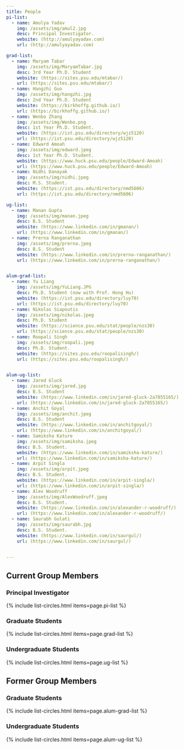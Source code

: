 ```yaml
---
title: People
pi-list:
  - name: Amulya Yadav
    img: /assets/img/amul2.jpg
    desc: Principal Investigator. 
    website: (http://amulyayadav.com)
    url: (http://amulyayadav.com)

grad-list:
  - name: Maryam Tabar
    img: /assets/img/MaryamTabar.jpg
    desc: 3rd Year Ph.D. Student
    website: (https://sites.psu.edu/mtabar/)
    url: (https://sites.psu.edu/mtabar/)
  - name: Hangzhi Guo
    img: /assets/img/hangzhi.jpg
    desc: 2nd Year Ph.D. Student
    website: (https://birkhoffg.github.io/)
    url: (https://birkhoffg.github.io/)
  - name: Wenbo Zhang
    img: /assets/img/Wenbo.png
    desc: 1st Year Ph.D. Student.
    website: (https://ist.psu.edu/directory/wjz5120)
    url: (https://ist.psu.edu/directory/wjz5120)
  - name: Edward Amoah
    img: /assets/img/edward.jpeg
    desc: 1st Year Ph.D. Student.
    website: (https://www.huck.psu.edu/people/Edward-Amoah)
    url: (https://www.huck.psu.edu/people/Edward-Amoah)
  - name: Nidhi Danayak
    img: /assets/img/nidhi.jpeg
    desc: M.S. Student.
    website: (https://ist.psu.edu/directory/nmd5606)
    url: (https://ist.psu.edu/directory/nmd5606)

ug-list:
  - name: Manan Gupta
    img: /assets/img/manan.jpeg
    desc: B.S. Student
    website: (https://www.linkedin.com/in/gmanan/)
    url: (https://www.linkedin.com/in/gmanan/)
  - name: Prerna Ranganathan
    img: /assets/img/prerna.jpeg
    desc: B.S. Student
    website: (https://www.linkedin.com/in/prerna-ranganathan/)
    url: (https://www.linkedin.com/in/prerna-ranganathan/) 


alum-grad-list:
  - name: Yu Liang
    img: /assets/img/YuLiang.JPG
    desc: Ph.D. Student (now with Prof. Hong Hu)
    website: (https://ist.psu.edu/directory/luy70)
    url: (https://ist.psu.edu/directory/luy70)
  - name: Nikolas Siapoutis
    img: /assets/img/nikolas.jpeg
    desc: Ph.D. Student
    website: (https://science.psu.edu/stat/people/nzs30)
    url: (https://science.psu.edu/stat/people/nzs30)
  - name: Roopali Singh
    img: /assets/img/roopali.jpeg
    desc: Ph.D. Student.
    website: (https://sites.psu.edu/roopalisingh/)
    url: (https://sites.psu.edu/roopalisingh/)


alum-ug-list:
  - name: Jared Gluck
    img: /assets/img/jared.jpg
    desc: B.S. Student 
    website: (https://www.linkedin.com/in/jared-gluck-2a7855165/)
    url: (https://www.linkedin.com/in/jared-gluck-2a7855165/)
  - name: Anchit Goyal
    img: /assets/img/anchit.jpeg
    desc: B.S. Student
    website: (https://www.linkedin.com/in/anchitgoyal/)
    url: (https://www.linkedin.com/in/anchitgoyal/)
  - name: Samiksha Kature
    img: /assets/img/samiksha.jpeg
    desc: B.S. Student.
    website: (https://www.linkedin.com/in/samiksha-kature/)
    url: (https://www.linkedin.com/in/samiksha-kature/)
  - name: Arpit Singla
    img: /assets/img/arpit.jpeg
    desc: B.S. Student.
    website: (https://www.linkedin.com/in/arpit-singla/)
    url: (https://www.linkedin.com/in/arpit-singla/)
  - name: Alex Woodruff
    img: /assets/img/AlexWoodruff.jpeg
    desc: B.S. Student.
    website: (https://www.linkedin.com/in/alexander-r-woodruff/)
    url: (https://www.linkedin.com/in/alexander-r-woodruff/)
  - name: Saurabh Gulati
    img: /assets/img/saurabh.jpg
    desc: B.S. Student.
    website: (https://www.linkedin.com/in/saurgul/)
    url: (https://www.linkedin.com/in/saurgul/)


---
```



## Current Group Members

### Principal Investigator

{% include list-circles.html items=page.pi-list %}

### Graduate Students

{% include list-circles.html items=page.grad-list %}

### Undergraduate Students

{% include list-circles.html items=page.ug-list %}

## Former Group Members

### Graduate Students

{% include list-circles.html items=page.alum-grad-list %}

### Undergraduate Students

{% include list-circles.html items=page.alum-ug-list %}
